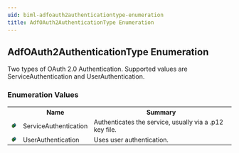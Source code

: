 ```yaml
---
uid: biml-adfoauth2authenticationtype-enumeration
title: AdfOAuth2AuthenticationType Enumeration
---
```


## AdfOAuth2AuthenticationType Enumeration

<div class="LanguageSummary"><div class ="SummaryItem">Two types of OAuth 2.0 Authentication. Supported values are ServiceAuthentication and UserAuthentication.</div></div>
<div class="EnumValueGroup">

### Enumeration Values

<table id="EnumValue" class="MemberList"><tbody><tr><th class="MemberTypeIconColumnHeader">&nbsp;</th><th class="MemberNameColumnHeader">Name</th><th class="MemberSummaryColumnHeader">Summary</th></tr><tr class="cd0"><td align="center" class="MemberTypeIcon"><img src="enumValue.png"></img></td><td class="MemberName">ServiceAuthentication</td><td class="MemberSummary"><div class ="SummaryItem">Authenticates the service, usually via a .p12 key file.</div></td></tr><tr class="cd1"><td align="center" class="MemberTypeIcon"><img src="enumValue.png"></img></td><td class="MemberName">UserAuthentication</td><td class="MemberSummary"><div class ="SummaryItem">Uses user authentication.</div></td></tr></tbody></table>
</div>